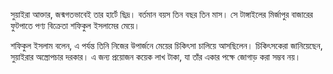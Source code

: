 সুয়াইরা আক্তার, জন্মগতভাবেই তার হার্টে ছিদ্র। বর্তমান বয়স তিন বছর তিন মাস। সে টাঙ্গাইলের মির্জাপুর বাজারের ফুটপাতে পণ্য বিক্রেতা শফিকুল ইসলামের মেয়ে।

শফিকুল ইসলাম বলেন, এ পর্যন্ত তিনি নিজের উপার্জনে মেয়ের চিকিৎসা চালিয়ে আসছিলেন। চিকিৎসকেরা জানিয়েছেন, সুয়াইরার অস্ত্রোপচার দরকার। এ জন্য প্রয়োজন কয়েক লাখ টাকা, যা তাঁর একার পক্ষে জোগাড় করা সম্ভব নয়।
